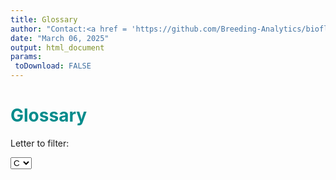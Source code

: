 ```yaml
---
title: Glossary
author: "Contact:<a href = 'https://github.com/Breeding-Analytics/bioflow' target = '_blank'>Breeding Analytics Team, OneCGIAR</a> breedinganalytics@cgiar.org"
date: "March 06, 2025"  
output: html_document
params:
 toDownload: FALSE
---
```












<h1><strong><span style = "color: darkcyan;">Glossary</span></strong></h1>

<!--html_preserve--><div class="form-group shiny-input-container">
<label class="control-label" id="glossary_1-selectedLetter-label" for="glossary_1-selectedLetter">Letter to filter:</label>
<div>
<select id="glossary_1-selectedLetter" class="shiny-input-select"><option value="C">C</option>
<option value="C">C</option>
<option value="D">D</option>
<option value="E">E</option>
<option value="G">G</option>
<option value="I">I</option>
<option value="L">L</option>
<option value="M">M</option>
<option value="P">P</option>
<option value="R">R</option>
<option value="R">R</option>
<option value="S">S</option>
<option value="S">S</option>
<option value="S">S</option>
<option value="T">T</option>
<option value="T">T</option>
<option value="T">T</option>
<option value="Y">Y</option></select>
<script type="application/json" data-for="glossary_1-selectedLetter" data-nonempty="">{"plugins":["selectize-plugin-a11y"]}</script>
</div>
</div><!--/html_preserve-->


<!--html_preserve--><div class="datatables html-widget html-widget-output shiny-report-size html-fill-item" id="glossary_1-out940c299f1279f603" style="width:100%;height:auto;"></div><!--/html_preserve-->
